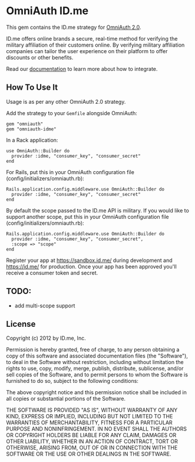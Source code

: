 # OmniAuth ID.me

This gem contains the ID.me strategy for [OmniAuth 2.0](https://github.com/intridea/omniauth).

ID.me offers online brands a secure, real-time method for verifying the military affiliation of their customers online. By verifying military affiliation companies can tailor the user experience on their platform to offer discounts or other benefits.

Read our [documentation](https://developer.id.me/docs) to learn more about how to integrate.

## How To Use It

Usage is as per any other OmniAuth 2.0 strategy.

Add the strategy to your `Gemfile` alongside OmniAuth:

    gem "omniauth"
    gem "omniauth-idme"

In a Rack application:

    use OmniAuth::Builder do
      provider :idme, "consumer_key", "consumer_secret"
    end

For Rails, put this in your OmniAuth configuration file (config/initializers/omniauth.rb):

    Rails.application.config.middleware.use OmniAuth::Builder do
      provider :idme, "consumer_key", "consumer_secret"
    end

By default the scope passed to the ID.me API is military. If you would like to support another scope, put this in your OmniAuth configuration file (config/initializers/omniauth.rb):

    Rails.application.config.middleware.use OmniAuth::Builder do
      provider :idme, "consumer_key", "consumer_secret",
      :scope => "scope"
    end

Register your app at https://sandbox.id.me/ during development and https://id.me/ for production. Once your app has been approved you'll receive a consumer token and secret.

## TODO:
- add multi-scope support

## License

Copyright (c) 2012 by ID.me, Inc.

Permission is hereby granted, free of charge, to any person obtaining a copy of this software and associated documentation files (the "Software"), to deal in the Software without restriction, including without limitation the rights to use, copy, modify, merge, publish, distribute, sublicense, and/or sell copies of the Software, and to permit persons to whom the Software is furnished to do so, subject to the following conditions:

The above copyright notice and this permission notice shall be included in all copies or substantial portions of the Software.

THE SOFTWARE IS PROVIDED "AS IS", WITHOUT WARRANTY OF ANY KIND, EXPRESS OR IMPLIED, INCLUDING BUT NOT LIMITED TO THE WARRANTIES OF MERCHANTABILITY, FITNESS FOR A PARTICULAR PURPOSE AND NONINFRINGEMENT. IN NO EVENT SHALL THE AUTHORS OR COPYRIGHT HOLDERS BE LIABLE FOR ANY CLAIM, DAMAGES OR OTHER LIABILITY, WHETHER IN AN ACTION OF CONTRACT, TORT OR OTHERWISE, ARISING FROM, OUT OF OR IN CONNECTION WITH THE SOFTWARE OR THE USE OR OTHER DEALINGS IN THE SOFTWARE.
